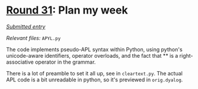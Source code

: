 # [Round 31](https://cg.esolangs.gay/31/): Plan my week

[*Submitted entry*](https://cg.esolangs.gay/31/#6)

*Relevant files:* `APYL.py`

The code implements pseudo-APL syntax within Python, using python's unicode-aware identifiers, operator overloads, 
and the fact that ** is a right-associative operator in the grammar.

There is a lot of preamble to set it all up, see in `cleartext.py`. The actual APL code is a bit unreadable in python,
so it's previewed in `orig.dyalog`.



